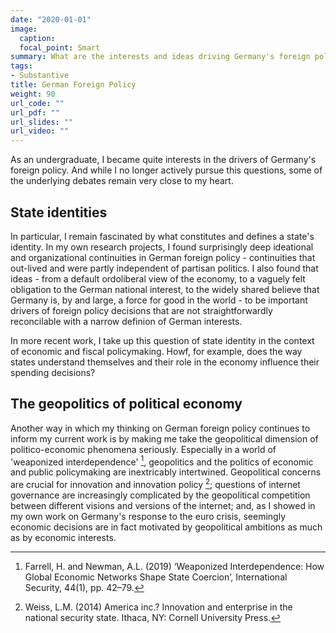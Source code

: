 ```yaml
---
date: "2020-01-01"
image:
  caption:
  focal_point: Smart
summary: What are the interests and ideas driving Germany's foreign policy, both in Europe and beyond?
tags:
- Substantive
title: German Foreign Policy
weight: 90
url_code: ""
url_pdf: ""
url_slides: ""
url_video: ""
---
```


As an undergraduate, I became quite interests in the drivers of Germany's foreign policy. And while I no longer actively pursue this questions, some of the underlying debates remain very close to my heart.

## State identities

In particular, I remain fascinated by what constitutes and defines a state's identity. In my own research projects, I found surprisingly deep ideational and organizational continuities in German foreign policy - continuities that out-lived and were partly independent of partisan politics. I also found that ideas - from a default ordoliberal view of the economy, to a vaguely felt obligation to the German national interest, to the widely shared believe that Germany is, by and large, a force for good in the world - to be important drivers of foreign policy decisions that are not straightforwardly reconcilable with a narrow definion of German interests.

In more recent work, I take up this question of state identity in the context of economic and fiscal policymaking. Howf, for example, does the way states understand themselves and their role in the economy influence their spending decisions?

## The geopolitics of political economy

Another way in which my thinking on German foreign policy continues to inform my current work is by making me take the geopolitical dimension of politico-economic phenomena seriously. Especially in a world of 'weaponized interdependence' [^1], geopolitics and the politics of economic and public policymaking are inextricably intertwined. Geopolitical concerns are crucial for innovation and innovation policy [^2]; questions of internet governance are increasingly complicated by the geopolitical competition between different visions and versions of the internet; and, as I showed in my own work on Germany's response to the euro crisis, seemingly economic decisions are in fact motivated by geopolitical ambitions as much as by economic interests.



[^1]: Farrell, H. and Newman, A.L. (2019) ‘Weaponized Interdependence: How Global Economic Networks Shape State Coercion’, International Security, 44(1), pp. 42–79.

[^2]: Weiss, L.M. (2014) America inc.? Innovation and enterprise in the national security state. Ithaca, NY: Cornell University Press.

